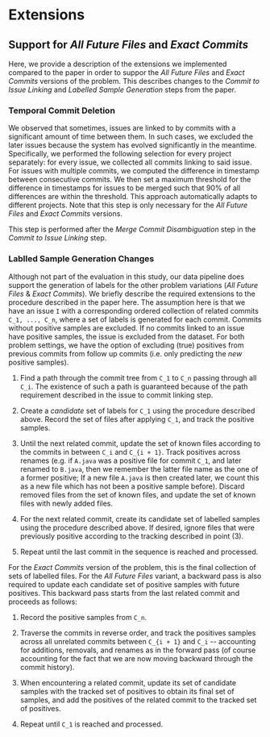 # Extensions

## Support for *All Future Files* and *Exact Commits*

Here, we provide a description of the extensions we implemented compared to the paper in order to suppor the *All Future Files* and *Exact Commits* versions of the problem. This describes changes to the *Commit to Issue Linking* and *Labelled Sample Generation* steps from the paper.

### Temporal Commit Deletion

We observed that sometimes, issues are linked to by commits with a significant amount of time between them. In such cases, we excluded the later issues because the system has evolved significantly in the meantime. Specifically, we performed the following selection for every project separately: for every issue, we collected all commits linking to said issue. For issues with multiple commits, we computed the difference in timestamp between consecutive commits. We then set a maximum threshold for the difference in timestamps for issues to be merged such that 90% of all differences are within the threshold. This approach automatically adapts to different projects. Note that this step is only necessary for the *All Future Files* and *Exact Commits* versions.

This step is performed after the *Merge Commit Disambiguation* step in the *Commit to Issue Linking* step.

### Lablled Sample Generation Changes
Although not part of the evaluation in this study, our data pipeline does support the generation of labels for the other problem variations (*All Future Files* & *Exact Commits*). We briefly describe the required extensions to the procedure described in the paper here. The assumption here is that we have an issue `I` with a corresponding ordered collection of related commits `C_1, ..., C_n`, where a set of labels is generated for each commit. Commits without positive samples are excluded. If no commits linked to an issue have positive samples, the issue is excluded from the dataset. For both problem settings, we have the option of excluding (true) positives from previous commits from follow up commits (i.e. only predicting the *new* positive samples).

1. Find a path through the commit tree from `C_1` to `C_n` passing through all `C_i`. The existence of such a path is guaranteed because of the path requirement described in the issue to commit linking step.

2. Create a *candidate* set of labels for `C_1` using the procedure described above. Record the set of files after applying `C_1`, and track the positive samples.

3. Until the next related commit, update the set of known files according to the commits in between `C_i` and `C_{i + 1}`. Track positives across renames (e.g. if `A.java` was a positive file for commit `C_1`, and later renamed to `B.java`, then we remember the latter file name as the one of a former positive; If a new file `A.java` is then created later, we count this as a new file which has not been a positive sample before). Discard removed files from the set of known files, and update the set of known files with newly added files.

4. For the next related commit, create its candidate set of labelled samples using the procedure described above. If desired, ignore files that were previously positive according to the tracking described in point (3).

5. Repeat until the last commit in the sequence is reached and processed.


For the *Exact Commits* version of the problem, this is the final collection of sets of labelled files. For the *All Future Files* variant, a backward pass is also required to update each candidate set of positive samples with future positives. This backward pass starts from the last related commit and proceeds as follows:

1. Record the positive samples from `C_n`.

2. Traverse the commits in reverse order, and track the positives samples across all unrelated commits between `C_{i + 1}` and `C_i` -- accounting for additions, removals, and renames as in the forward pass (of course accounting for the fact that we are now moving backward through the commit history).

3. When encountering a related commit, update its set of candidate samples with the tracked set of positives to obtain its final set of samples, and add the positives of the related commit to the tracked set of positives.

4. Repeat until `C_1` is reached and processed.
